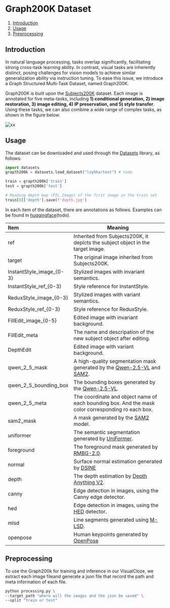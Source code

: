 # Graph200K Dataset

1. [Introduction](#introduction)
2. [Usage](#usage)
3. [Preprocessing](#preprocessing)

## Introduction

In natural language processing, tasks overlap significantly,
facilitating strong cross-task learning ability. In contrast,
visual tasks are inherently distinct, posing challenges for
vision models to achieve similar generalization ability via
instruction tuning. To ease this issue, we introduce a Graph 
Structured Multi-Task Dataset, named Graph200K. 

Graph200K is built upon the [Subjects200K](https://huggingface.co/datasets/Yuanshi/Subjects200K) dataset. 
Each image is annotated for five meta-tasks, including 
**1) conditional generation, 2) image restoration, 3) image editing, 4) IP preservation, and 5) style transfer**. 
Using these tasks, we can also combine a wide range of complex
tasks, as shown in the figure below.

![xx](https://github.com/lzyhha/VisualCloze/blob/main/figures/graph200k.jpg)

## Usage

The dataset can be downloaded and used through the [Datasets](https://huggingface.co/docs/datasets/index) library, as follows:

```python
import datasets
grapth200k = datasets.load_dataset("lzyhha/test") # todo

train = grapth200k['train']
test = grapth200k['test']

# Reading depth map (PIL.Image) of the first image in the train set 
train[0]['depth'].save(f'depth.jpg')
```

In each item of the dataset, there are annotations as follows. Examples can be found in [huggingface]()(todo). 

| Item                      | Meaning                                                       |
| :------------------------ | ------------------------------------------------------------- |
| ref                       | Inherited from Subjects200K, it depicts the subject object in the target image.  |
| target                    | The original image inherited from Subjects200K.  |
| InstantStyle_image_{0-3}              | Stylized images with invariant semantics.        |
| InstantStyle_ref_{0-3}              | Style reference for InstantStyle.        |
| ReduxStyle_image_{0-3}                | Stylized images with variant semantics.        |
| ReduxStyle_ref_{0-3}              | Style reference for ReduxStyle.        |
| FillEdit_image_{0-5}                  | Edited image with invariant background.      |
| FillEdit_meta                  | The name and descripation of the new subject object after editing.      |
| DepthEdit                 | Edited image with variant background.      |
| qwen_2_5_mask             | A high-quality segmentation mask generated by the [Qwen-2.5-VL](https://github.com/QwenLM/Qwen2.5-VL) and [SAM2](https://github.com/facebookresearch/sam2).               |
| qwen_2_5_bounding_box     | The bounding boxes generated by the [Qwen-2.5-VL](https://github.com/QwenLM/Qwen2.5-VL). |
| qwen_2_5_meta     | The coordinate and object name of each bounding box. And the mask color corresponding ro each box. |
| sam2_mask                 | A mask generated by the [SAM2](https://github.com/facebookresearch/sam2) model. |
| uniformer                 | The semantic segmentation generated by [UniFormer](https://github.com/Sense-X/UniFormer). |
| foreground                | The foreground mask generated by [RMBG-2.0](https://huggingface.co/briaai/RMBG-2.0). |
| normal                    | Surface normal estimation generated by [DSINE](https://github.com/baegwangbin/DSINE/tree/main) |
| depth                     | The depth estimation by [Depth Anything V2](https://github.com/DepthAnything/Depth-Anything-V2). |
| canny                     | Edge detection in images, using the Canny edge detector. |
| hed                       |Edge detection in images, using the [HED](https://github.com/s9xie/hed) detector. |
| mlsd                      | Line segments generated using [M-LSD](https://github.com/navervision/mlsd). |
| openpose                  | Human keypoints generated by [OpenPose](https://github.com/CMU-Perceptual-Computing-Lab/openpose)      |

## Preprocessing

To use the Graph200k for training and inference in  our VisualCloze, we extract each image fileand generate a json file that record the path and meta information of each file.

```bash
python processing.py \
--target_path "where will the images and the json be saved" \
--split "train or test"
```

